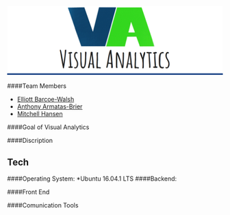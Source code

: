 ![alt text](logo.png "Logo Title Text 1")

####Team Members
- [Elliott Barcoe-Walsh](https://www.linkedin.com/in/elliottbarcoewalsh) 
- [Anthony Armatas-Brier](https://www.linkedin.com/in/anthonyarmatas)
- [Mitchell Hansen](https://www.linkedin.com/in/mitchell-hansen-34a146127)
 
####Goal of Visual Analytics

####Discription

## Tech
####Operating System:
*Ubuntu 16.04.1 LTS
####Backend:

####Front End

####Comunication Tools

